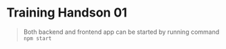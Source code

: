 # Training Handson 01

> Both backend and frontend app can be started by running command `npm start`
